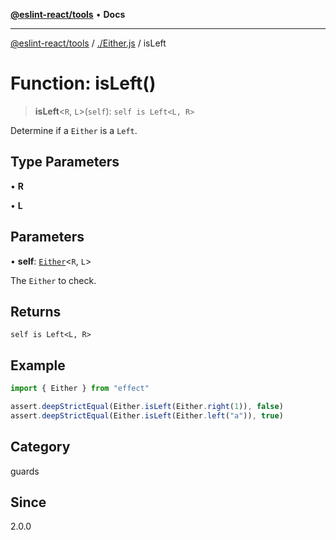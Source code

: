 [**@eslint-react/tools**](../../README.md) • **Docs**

***

[@eslint-react/tools](../../README.md) / [./Either.js](../README.md) / isLeft

# Function: isLeft()

> **isLeft**\<`R`, `L`\>(`self`): `self is Left<L, R>`

Determine if a `Either` is a `Left`.

## Type Parameters

• **R**

• **L**

## Parameters

• **self**: [`Either`](../type-aliases/Either.md)\<`R`, `L`\>

The `Either` to check.

## Returns

`self is Left<L, R>`

## Example

```ts
import { Either } from "effect"

assert.deepStrictEqual(Either.isLeft(Either.right(1)), false)
assert.deepStrictEqual(Either.isLeft(Either.left("a")), true)
```

## Category

guards

## Since

2.0.0
